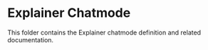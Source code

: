 # Explainer Chatmode

This folder contains the Explainer chatmode definition and related documentation.
